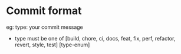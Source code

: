   # Commit format
  eg: type: your commit message
  
  - type must be one of [build, chore, ci, docs, feat, fix, perf, refactor, revert, style, test] [type-enum]
